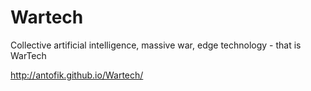 Wartech
=======

Collective artificial intelligence, massive war, edge technology - that is WarTech



http://antofik.github.io/Wartech/
